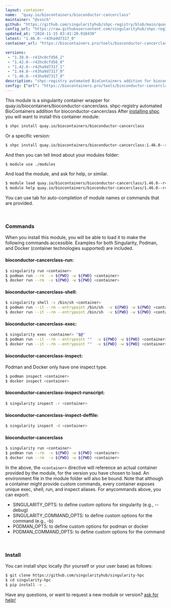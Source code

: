 ```yaml
---
layout: container
name:  "quay.io/biocontainers/bioconductor-cancerclass"
maintainer: "@vsoch"
github: "https://github.com/singularityhub/shpc-registry/blob/main/quay.io/biocontainers/bioconductor-cancerclass/container.yaml"
config_url: "https://raw.githubusercontent.com/singularityhub/shpc-registry/main/quay.io/biocontainers/bioconductor-cancerclass/container.yaml"
updated_at: "2024-11-15 03:41:20.910439"
latest: "1.46.0--r43ha9d7317_0"
container_url: "https://biocontainers.pro/tools/bioconductor-cancerclass"

versions:
 - "1.38.0--r41hc0cfd56_2"
 - "1.42.0--r42hc0cfd56_0"
 - "1.42.0--r42ha9d7317_1"
 - "1.44.0--r43ha9d7317_0"
 - "1.46.0--r43ha9d7317_0"
description: "shpc-registry automated BioContainers addition for bioconductor-cancerclass"
config: {"url": "https://biocontainers.pro/tools/bioconductor-cancerclass", "maintainer": "@vsoch", "description": "shpc-registry automated BioContainers addition for bioconductor-cancerclass", "latest": {"1.46.0--r43ha9d7317_0": "sha256:7079ddac6cf63dd33cb208bd03bd00b67668dd501916e1d09829646a74d70dfb"}, "tags": {"1.38.0--r41hc0cfd56_2": "sha256:bdd51d5e9f36e8612b70a74b9c3ea95467ed697120de6cb32648a4ac576b6f18", "1.42.0--r42hc0cfd56_0": "sha256:1cf7f5e119e7904c5b2d9690866f72d57120d1a0a993cd6d62e7bcf16075a303", "1.42.0--r42ha9d7317_1": "sha256:7261ce1ab6d163d557bf7caf9e9cac322276f4f4009d32f5a5d8035efe2192ff", "1.44.0--r43ha9d7317_0": "sha256:c7142c3fc61632e479cd7f82bf4e3db2ce15996ab5c665923152ee78ce072b39", "1.46.0--r43ha9d7317_0": "sha256:7079ddac6cf63dd33cb208bd03bd00b67668dd501916e1d09829646a74d70dfb"}, "docker": "quay.io/biocontainers/bioconductor-cancerclass"}
---
```


This module is a singularity container wrapper for quay.io/biocontainers/bioconductor-cancerclass.
shpc-registry automated BioContainers addition for bioconductor-cancerclass
After [installing shpc](#install) you will want to install this container module:


```bash
$ shpc install quay.io/biocontainers/bioconductor-cancerclass
```

Or a specific version:

```bash
$ shpc install quay.io/biocontainers/bioconductor-cancerclass:1.46.0--r43ha9d7317_0
```

And then you can tell lmod about your modules folder:

```bash
$ module use ./modules
```

And load the module, and ask for help, or similar.

```bash
$ module load quay.io/biocontainers/bioconductor-cancerclass/1.46.0--r43ha9d7317_0
$ module help quay.io/biocontainers/bioconductor-cancerclass/1.46.0--r43ha9d7317_0
```

You can use tab for auto-completion of module names or commands that are provided.

<br>

### Commands

When you install this module, you will be able to load it to make the following commands accessible.
Examples for both Singularity, Podman, and Docker (container technologies supported) are included.

#### bioconductor-cancerclass-run:

```bash
$ singularity run <container>
$ podman run --rm  -v ${PWD} -w ${PWD} <container>
$ docker run --rm  -v ${PWD} -w ${PWD} <container>
```

#### bioconductor-cancerclass-shell:

```bash
$ singularity shell -s /bin/sh <container>
$ podman run --it --rm --entrypoint /bin/sh  -v ${PWD} -w ${PWD} <container>
$ docker run --it --rm --entrypoint /bin/sh  -v ${PWD} -w ${PWD} <container>
```

#### bioconductor-cancerclass-exec:

```bash
$ singularity exec <container> "$@"
$ podman run --it --rm --entrypoint ""  -v ${PWD} -w ${PWD} <container> "$@"
$ docker run --it --rm --entrypoint ""  -v ${PWD} -w ${PWD} <container> "$@"
```

#### bioconductor-cancerclass-inspect:

Podman and Docker only have one inspect type.

```bash
$ podman inspect <container>
$ docker inspect <container>
```

#### bioconductor-cancerclass-inspect-runscript:

```bash
$ singularity inspect -r <container>
```

#### bioconductor-cancerclass-inspect-deffile:

```bash
$ singularity inspect -d <container>
```



#### bioconductor-cancerclass

```bash
$ singularity run <container>
$ podman run --rm  -v ${PWD} -w ${PWD} <container>
$ docker run --rm  -v ${PWD} -w ${PWD} <container>
```


In the above, the `<container>` directive will reference an actual container provided
by the module, for the version you have chosen to load. An environment file in the
module folder will also be bound. Note that although a container
might provide custom commands, every container exposes unique exec, shell, run, and
inspect aliases. For anycommands above, you can export:

 - SINGULARITY_OPTS: to define custom options for singularity (e.g., --debug)
 - SINGULARITY_COMMAND_OPTS: to define custom options for the command (e.g., -b)
 - PODMAN_OPTS: to define custom options for podman or docker
 - PODMAN_COMMAND_OPTS: to define custom options for the command

<br>

### Install

You can install shpc locally (for yourself or your user base) as follows:

```bash
$ git clone https://github.com/singularityhub/singularity-hpc
$ cd singularity-hpc
$ pip install -e .
```

Have any questions, or want to request a new module or version? [ask for help!](https://github.com/singularityhub/singularity-hpc/issues)